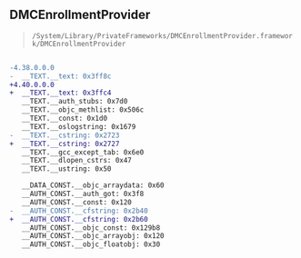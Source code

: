 ## DMCEnrollmentProvider

> `/System/Library/PrivateFrameworks/DMCEnrollmentProvider.framework/DMCEnrollmentProvider`

```diff

-4.38.0.0.0
-  __TEXT.__text: 0x3ff8c
+4.40.0.0.0
+  __TEXT.__text: 0x3ffc4
   __TEXT.__auth_stubs: 0x7d0
   __TEXT.__objc_methlist: 0x506c
   __TEXT.__const: 0x1d0
   __TEXT.__oslogstring: 0x1679
-  __TEXT.__cstring: 0x2723
+  __TEXT.__cstring: 0x2727
   __TEXT.__gcc_except_tab: 0x6e0
   __TEXT.__dlopen_cstrs: 0x47
   __TEXT.__ustring: 0x50

   __DATA_CONST.__objc_arraydata: 0x60
   __AUTH_CONST.__auth_got: 0x3f8
   __AUTH_CONST.__const: 0x120
-  __AUTH_CONST.__cfstring: 0x2b40
+  __AUTH_CONST.__cfstring: 0x2b60
   __AUTH_CONST.__objc_const: 0x129b8
   __AUTH_CONST.__objc_arrayobj: 0x120
   __AUTH_CONST.__objc_floatobj: 0x30

```

